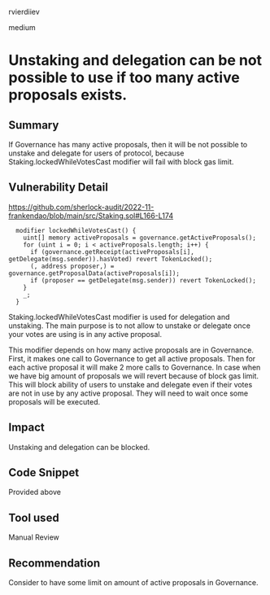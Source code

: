rvierdiiev

medium

# Unstaking and delegation can be not possible to use if too many active proposals exists.

## Summary
If Governance has many active proposals, then it will be not possible to unstake and delegate for users of protocol, because Staking.lockedWhileVotesCast modifier will fail with block gas limit. 
## Vulnerability Detail
https://github.com/sherlock-audit/2022-11-frankendao/blob/main/src/Staking.sol#L166-L174
```solidity
  modifier lockedWhileVotesCast() {
    uint[] memory activeProposals = governance.getActiveProposals();
    for (uint i = 0; i < activeProposals.length; i++) {
      if (governance.getReceipt(activeProposals[i], getDelegate(msg.sender)).hasVoted) revert TokenLocked();
      (, address proposer,) = governance.getProposalData(activeProposals[i]);
      if (proposer == getDelegate(msg.sender)) revert TokenLocked();
    }
    _;
  }
```
Staking.lockedWhileVotesCast modifier is used for delegation and unstaking. The main purpose is to not allow to unstake or delegate once your votes are using is in any active proposal.

This modifier depends on how many active proposals are in Governance. First, it makes one call to Governance to get all active proposals. Then for each active proposal it will make 2 more calls to Governance. In case when we have big amount of proposals we will revert because of block gas limit. This will block ability of users to unstake and delegate even if their votes are not in use by any active proposal. They will need to wait once some proposals will be executed.
 
## Impact
Unstaking and delegation can be blocked.
## Code Snippet
Provided above
## Tool used

Manual Review

## Recommendation
Consider to have some limit on amount of active proposals in Governance.